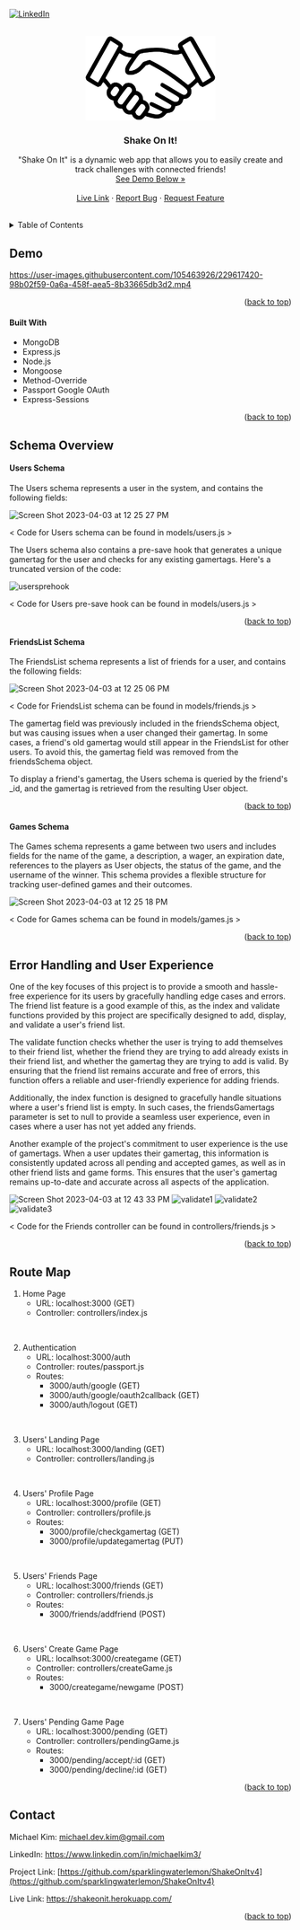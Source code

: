 <a name="readme-top"></a>

[![LinkedIn][linkedin-shield]][linkedin-url]

<br />
<div align="center">
  <img src="/images/handshake.png" alt="Logo" height="150">

  <h3 align="center"> Shake On It!</h3>

  <p align="center">
    "Shake On It" is a dynamic web app that allows you to easily create and track challenges with connected friends!
    <br />
    <a href="#demo">See Demo Below »</a>
    <br />
    <br />
    <a href="https://shakeonit.herokuapp.com/" target="_blank" rel="noopener noreferrer" >Live Link</a>
    ·
    <a href="https://github.com/sparklingwaterlemon/ShakeOnItv4/issues">Report Bug</a>
    ·
    <a href="https://github.com/sparklingwaterlemon/ShakeOnItv4/issues">Request Feature</a>
  </p>
</div>


<br />
<!-- TABLE OF CONTENTS -->
<details>
  <summary>Table of Contents</summary>
  <ol>
    <li>
      <a href="#demo">
        Demo
      </a>
      <ul>
        <li>
          <a href="#built-with">
            Built With
          </a>
        </li>
      </ul>
    </li>
    <li>
      <a href="#schema-overview">
        Schema Overview
      </a>
    </li>
    <li>
      <a href="#error-handling-and-user-experience">
        Error Handling and User Experience
      </a>
    </li>
    <li>
      <a href="#route-map">
        Route Map
      </a>
    </li>
    <li>
      <a href="#contact">
        Contact
      </a>
    </li>
  </ol>
</details>




<!-- DEMO -->
## Demo

https://user-images.githubusercontent.com/105463926/229617420-98b02f59-0a6a-458f-aea5-8b33665db3d2.mp4

<p align="right">(<a href="#readme-top">back to top</a>)</p>


#### Built With

* MongoDB
* Express.js
* Node.js
* Mongoose
* Method-Override
* Passport Google OAuth
* Express-Sessions

<p align="right">(<a href="#readme-top">back to top</a>)</p>




<!-- Schema Overview -->
## Schema Overview

#### Users Schema

The Users schema represents a user in the system, and contains the following fields:

![Screen Shot 2023-04-03 at 12 25 27 PM](https://user-images.githubusercontent.com/105463926/229618520-47b280c8-e813-475f-a013-27e4be5faf09.png)

< Code for Users schema can be found in models/users.js >

The Users schema also contains a pre-save hook that generates a unique gamertag for the user and checks for any existing gamertags. Here's a truncated version of the code:

![usersprehook](https://user-images.githubusercontent.com/105463926/229618590-b019b631-6ff3-465d-9a48-45920e4adcb1.png)

< Code for Users pre-save hook can be found in models/users.js >

<p align="right">(<a href="#readme-top">back to top</a>)</p>


#### FriendsList Schema

The FriendsList schema represents a list of friends for a user, and contains the following fields:

![Screen Shot 2023-04-03 at 12 25 06 PM](https://user-images.githubusercontent.com/105463926/229618302-f88b219e-8920-4278-bddc-d9da5e633f1d.png)

< Code for FriendsList schema can be found in models/friends.js >

The gamertag field was previously included in the friendsSchema object, but was causing issues when a user changed their gamertag. In some cases, a friend's old gamertag would still appear in the FriendsList for other users. To avoid this, the gamertag field was removed from the friendsSchema object.

To display a friend's gamertag, the Users schema is queried by the friend's _id, and the gamertag is retrieved from the resulting User object.

<p align="right">(<a href="#readme-top">back to top</a>)</p>


#### Games Schema

The Games schema represents a game between two users and includes fields for the name of the game, a description, a wager, an expiration date, references to the players as User objects, the status of the game, and the username of the winner. This schema provides a flexible structure for tracking user-defined games and their outcomes.

![Screen Shot 2023-04-03 at 12 25 18 PM](https://user-images.githubusercontent.com/105463926/229618361-5cc08fff-0b4c-474c-98b3-4a50bc05ddb7.png)

< Code for Games schema can be found in models/games.js >

<p align="right">(<a href="#readme-top">back to top</a>)</p>




<!-- Error Handling and User Experience -->
## Error Handling and User Experience

One of the key focuses of this project is to provide a smooth and hassle-free experience for its users by gracefully handling edge cases and errors. The friend list feature is a good example of this, as the index and validate functions provided by this project are specifically designed to add, display, and validate a user's friend list.

The validate function checks whether the user is trying to add themselves to their friend list, whether the friend they are trying to add already exists in their friend list, and whether the gamertag they are trying to add is valid. By ensuring that the friend list remains accurate and free of errors, this function offers a reliable and user-friendly experience for adding friends.

Additionally, the index function is designed to gracefully handle situations where a user's friend list is empty. In such cases, the friendsGamertags parameter is set to null to provide a seamless user experience, even in cases where a user has not yet added any friends.

Another example of the project's commitment to user experience is the use of gamertags. When a user updates their gamertag, this information is consistently updated across all pending and accepted games, as well as in other friend lists and game forms. This ensures that the user's gamertag remains up-to-date and accurate across all aspects of the application.

![Screen Shot 2023-04-03 at 12 43 33 PM](https://user-images.githubusercontent.com/105463926/229618669-e274d6de-f5d4-4478-ad48-7695202242cb.png)
![validate1](https://user-images.githubusercontent.com/105463926/229618737-125634d7-5161-449e-93cf-b264aa41e47a.png)
![validate2](https://user-images.githubusercontent.com/105463926/229618747-3e30fb63-4d02-443e-b9ef-317af9834283.png)
![validate3](https://user-images.githubusercontent.com/105463926/229618762-b6e7708a-23e0-4b88-b1f7-36d504b01aa7.png)

< Code for the Friends controller can be found in controllers/friends.js >

<p align="right">(<a href="#readme-top">back to top</a>)</p>




<!-- Route Map -->
## Route Map

1. Home Page
    - URL: localhost:3000 (GET)
    - Controller: controllers/index.js

<br />

2. Authentication
    - URL: localhost:3000/auth
    - Controller: routes/passport.js
    - Routes:
      - 3000/auth/google (GET)
      - 3000/auth/google/oauth2callback (GET)
      - 3000/auth/logout (GET)

<br />

3. Users' Landing Page
    - URL: localhost:3000/landing (GET)
    - Controller: controllers/landing.js

<br />

4. Users' Profile Page
    - URL: localhost:3000/profile (GET)
    - Controller: controllers/profile.js
    - Routes:
      - 3000/profile/checkgamertag (GET)
      - 3000/profile/updategamertag (PUT)

<br />

5. Users' Friends Page
    - URL: localhost:3000/friends (GET)
    - Controller: controllers/friends.js
    - Routes:
      - 3000/friends/addfriend (POST)

<br />

6. Users' Create Game Page
    - URL: localhsot:3000/creategame (GET)
    - Controller: controllers/createGame.js
    - Routes:
      - 3000/creategame/newgame (POST)

<br />

7. Users' Pending Game Page
    - URL: localhost:3000/pending (GET)
    - Controller: controllers/pendingGame.js
    - Routes:
      - 3000/pending/accept/:id (GET)
      - 3000/pending/decline/:id (GET)


<p align="right">(<a href="#readme-top">back to top</a>)</p>


<!-- CONTACT -->
## Contact

Michael Kim: michael.dev.kim@gmail.com

LinkedIn: <a href="https://www.linkedin.com/in/michaelkim3/" target="_blank"> https://www.linkedin.com/in/michaelkim3/ </a>

Project Link: [https://github.com/sparklingwaterlemon/ShakeOnItv4](https://github.com/sparklingwaterlemon/ShakeOnItv4)

Live Link: <a href="https://shakeonit.herokuapp.com/" target="_blank"> https://shakeonit.herokuapp.com/</a>

<p align="right">(<a href="#readme-top">back to top</a>)</p>


<!-- MARKDOWN LINKS & IMAGES -->
[linkedin-shield]: https://img.shields.io/badge/-LinkedIn-black.svg?style=for-the-badge&logo=linkedin&colorB=555
[linkedin-url]: https://www.linkedin.com/in/michaelkimSWE/
